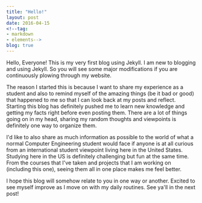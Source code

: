 ```yaml
---
title: "Hello!"
layout: post
date: 2016-04-15
<!--tag:
- markdown
- elements-->
blog: true
---
```


Hello, Everyone! This is my very first blog using Jekyll. I am new to blogging and using Jekyll. So you will see some major modifications if you are continuously plowing through my website.

The reason I started this is because I want to share my experience as a student and also to remind myself of the amazing things (be it bad or good) that happened to me so that I can look back at my posts and reflect. Starting this blog has definitely pushed me to learn new knowledge and getting my facts right before even posting them. There are a lot of things going on in my head, sharing my random thoughts and viewpoints is definitely one way to organize them.

I'd like to also share as much information as possible to the world of what a normal Computer Engineering student would face if anyone is at all curious from an international student viewpoint living here in the United States. Studying here in the US is definitely challenging but fun at the same time. From the courses that I've taken and projects that I am working on (including this one), seeing them all in one place makes me feel better.

I hope this blog will somehow relate to you in one way or another. Excited to see myself improve as I move on with my daily routines. See ya'll in the next post!
